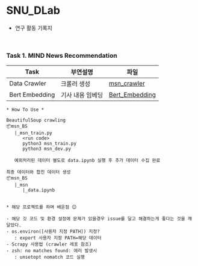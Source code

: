 # SNU_DLab

* 연구 활동 기록지 

<br>

### Task 1. MIND News Recommendation

| Task |  부연설명 | 파일  |
|------|---------|------------------|
| Data Crawler | 크롤러 생성 | [msn_crawler](SNU_Dlab/msn) |
| Bert Embedding | 기사 내용 임베딩 | [Bert_Embedding](SNU_Dlab/Bert_Embedding) |


```
* How To Use *

BeautifulSoup crawling
📦msn_BS 
   |_msn_train.py 
      <run code>
      python3 msn_train.py
      python3 msn_dev.py 
   
   예외처리된 데이터 별도로 data.ipynb 실행 후 추가 데이터 수집 완료

최종 데이터와 합친 데이터 생성
📦msn_BS
   |_msn
      |_data.ipynb
 
```


```
* 해당 프로젝트를 하며 배운점 😊

- 해당 깃 코드 및 환경 설정에 문제가 있을경우 issue를 달고 해결하는게 좋다는 것을 깨달았다.
- os.environ([사용자 지정 PATH]) 지정? 
   : export 사용자 지정 PATH=해당 데이터 
- Scrapy 사용법 (crawler 레포 참조)
- zsh: no matches found: 에러 발생시 
   : unsetopt nomatch 코드 실행 

```

<br>
